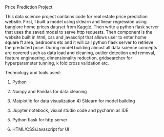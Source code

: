 Price Prediction Project

This data science project contains code for real estate price prediction website. 
First, I built a model using sklearn and linear regression using banglore home prices dataset from [Kaggle](kaggle.com). 
Then write a python flask server that uses the saved model to serve http requests.
Then component is the website built in html, css and javascript that allows user to enter home square ft area, bedrooms etc and it will call python flask server to retrieve the predicted price.
During model building almost all data science concepts are covered such as data load and cleaning, outlier detection and removal, feature engineering, dimensionality reduction, gridsearchcv for hyperparameter tunning, k fold cross validation etc.

Technology and tools used:

1) Python

2) Numpy and Pandas for data cleaning

3) Matplotlib for data visualization 4) Sklearn for model building

5) Jupyter notebook, visual studio code and pycharm as IDE

6) Python flask for http server

7) HTML/CSS/Javascript for UI